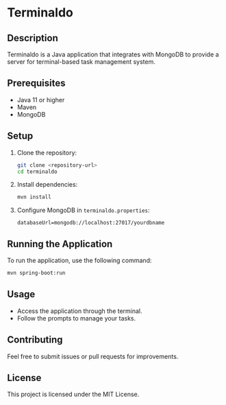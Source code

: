 # Terminaldo

## Description
Terminaldo is a Java application that integrates with MongoDB to provide a server for terminal-based task management system.

## Prerequisites
- Java 11 or higher
- Maven
- MongoDB

## Setup
1. Clone the repository:
   ```bash
   git clone <repository-url>
   cd terminaldo
   ```

2. Install dependencies:
   ```bash
   mvn install
   ```

3. Configure MongoDB in `terminaldo.properties`:
   ```properties
   databaseUrl=mongodb://localhost:27017/yourdbname
   ```

## Running the Application
To run the application, use the following command:
```bash
mvn spring-boot:run
```
## Usage
- Access the application through the terminal.
- Follow the prompts to manage your tasks.

## Contributing
Feel free to submit issues or pull requests for improvements.

## License
This project is licensed under the MIT License.